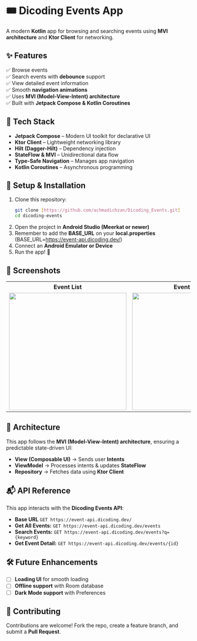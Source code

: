 # 🎟️ Dicoding Events App  
A modern **Kotlin** app for browsing and searching events using **MVI architecture** and **Ktor Client** for networking.  

## ✨ Features  
✅ Browse events  
✅ Search events with **debounce** support  
✅ View detailed event information  
✅ Smooth **navigation animations**  
✅ Uses **MVI (Model-View-Intent) architecture**  
✅ Built with **Jetpack Compose & Kotlin Coroutines**  

## 📌 Tech Stack  
- **Jetpack Compose** – Modern UI toolkit for declarative UI  
- **Ktor Client** – Lightweight networking library  
- **Hilt (Dagger-Hilt)** – Dependency injection  
- **StateFlow & MVI** – Unidirectional data flow  
- **Type-Safe Navigation** – Manages app navigation  
- **Kotlin Coroutines** – Asynchronous programming  

## 🚀 Setup & Installation  
1. Clone this repository:  
   ```bash
   git clone [https://github.com/achmadichzan/Dicoding_Events.git]
   cd dicoding-events
   ```  
2. Open the project in **Android Studio (Meerkat or newer)**
3. Remember to add the **BASE_URL** on your **local.properties** (BASE_URL=https://event-api.dicoding.dev/)
4. Connect an **Android Emulator or Device**  
5. Run the app! 🎉  

## 📸 Screenshots  
<table>
  <tr>
    <th>Event List</th>
    <th>Event Detail</th>
    <th>Search Feature</th>
  </tr>
  <tr>
    <td><img src="https://github.com/user-attachments/assets/d7b2725d-7a9a-4d60-9293-dfb3440d351d" width="320"/></td>
    <td><img src="https://github.com/user-attachments/assets/07b1d7b4-3227-4a6a-a7f0-19b0a83d4e21" width="320"/></td>
    <td><img src="https://github.com/user-attachments/assets/7102c276-7c30-4480-9c45-7537d0478ffc" width="320"/></td>
  </tr>
</table>

## 📜 Architecture  
This app follows the **MVI (Model-View-Intent) architecture**, ensuring a predictable state-driven UI:  
- **View (Composable UI)** → Sends user **Intents**  
- **ViewModel** → Processes intents & updates **StateFlow**  
- **Repository** → Fetches data using **Ktor Client**  

## 📬 API Reference  
This app interacts with the **Dicoding Events API**:  
- **Base URL** `GET https://event-api.dicoding.dev/`
- **Get All Events:** `GET https://event-api.dicoding.dev/events`  
- **Search Events:** `GET https://event-api.dicoding.dev/events?q={keyword}`  
- **Get Event Detail:** `GET https://event-api.dicoding.dev/events/{id}`  

## 🛠️ Future Enhancements  
- [ ] **Loading UI** for smooth loading  
- [ ] **Offline support** with Room database  
- [ ] **Dark Mode support** with Preferences 

## 🤝 Contributing  
Contributions are welcome! Fork the repo, create a feature branch, and submit a **Pull Request**.  
